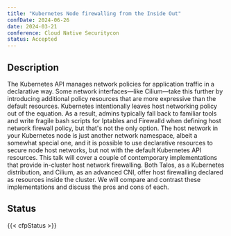 ```yaml
---
title: "Kubernetes Node firewalling from the Inside Out"
confDate: 2024-06-26
date: 2024-03-21
conference: Cloud Native Securitycon
status: Accepted
---
```


## Description

The Kubernetes API manages network policies for application traffic in a declarative way. Some network interfaces—like Cilium—take this further by introducing additional policy resources that are more expressive than the default resources. Kubernetes intentionally leaves host networking policy out of the equation. As a result, admins typically fall back to familiar tools and write fragile bash scripts for Iptables and Firewalld when defining host network firewall policy, but that's not the only option. The host network in your Kubernetes node is just another network namespace, albeit a somewhat special one, and it is possible to use declarative resources to secure node host networks, but not with the default Kubernetes API resources. This talk will cover a couple of contemporary implementations that provide in-cluster host network firewalling. Both Talos, as a Kubernetes distribution, and Cilium, as an advanced CNI, offer host firewalling declared as resources inside the cluster. We will compare and contrast these implementations and discuss the pros and cons of each.

## Status

{{< cfpStatus >}}
